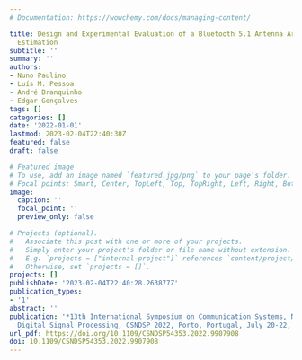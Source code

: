```yaml
---
# Documentation: https://wowchemy.com/docs/managing-content/

title: Design and Experimental Evaluation of a Bluetooth 5.1 Antenna Array for Angle-of-Arrival
  Estimation
subtitle: ''
summary: ''
authors:
- Nuno Paulino
- Luís M. Pessoa
- André Branquinho
- Edgar Gonçalves
tags: []
categories: []
date: '2022-01-01'
lastmod: 2023-02-04T22:40:30Z
featured: false
draft: false

# Featured image
# To use, add an image named `featured.jpg/png` to your page's folder.
# Focal points: Smart, Center, TopLeft, Top, TopRight, Left, Right, BottomLeft, Bottom, BottomRight.
image:
  caption: ''
  focal_point: ''
  preview_only: false

# Projects (optional).
#   Associate this post with one or more of your projects.
#   Simply enter your project's folder or file name without extension.
#   E.g. `projects = ["internal-project"]` references `content/project/deep-learning/index.md`.
#   Otherwise, set `projects = []`.
projects: []
publishDate: '2023-02-04T22:40:28.263877Z'
publication_types:
- '1'
abstract: ''
publication: '*13th International Symposium on Communication Systems, Networks and
  Digital Signal Processing, CSNDSP 2022, Porto, Portugal, July 20-22, 2022*'
url_pdf: https://doi.org/10.1109/CSNDSP54353.2022.9907908
doi: 10.1109/CSNDSP54353.2022.9907908
---
```

